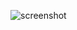 ![screenshot]([screenshot.png](https://i.postimg.cc/PxtdgZPm/screencapture-127-0-0-1-5500-index-html-2024-08-23-18-21-20.png))
